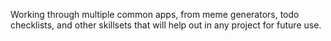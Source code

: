 Working through multiple common apps, from meme generators, todo checklists, and other skillsets that will help out in any project for future use.  
